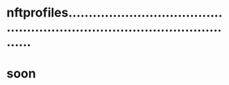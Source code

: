 # nftprofiles.................................................................................................
# soon
